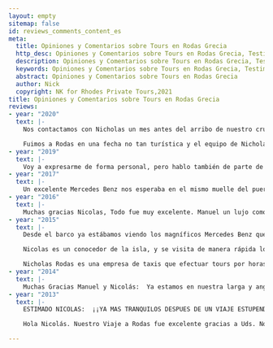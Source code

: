 ```yaml
---
layout: empty
sitemap: false
id: reviews_comments_content_es
meta:
  title: Opiniones y Comentarios sobre Tours en Rodas Grecia
  http_desc: Opiniones y Comentarios sobre Tours en Rodas Grecia, Testimonios sobre tours en Rodas
  description: Opiniones y Comentarios sobre Tours en Rodas Grecia, Testimonios sobre tours en Rodas, Rodas Isla en español
  keywords: Opiniones y Comentarios sobre Tours en Rodas Grecia, Testimonios sobre tours en Rodas, Rodas Isla en español
  abstract: Opiniones y Comentarios sobre Tours en Rodas Grecia
  author: Nick
  copyright: NK for Rhodes Private Tours,2021
title: Opiniones y Comentarios sobre Tours en Rodas Grecia
reviews:
- year: "2020"
  text: |-
    Nos contactamos con Nicholas un mes antes del arribo de nuestro crucero, muy rápido y amablemente respondió nuestras inquietudes. Cuando llegamos al puerto de Rodas teníamos una van Mercedes Benz en excelentes condiciones esperando con mi nombre para iniciar la excursión. Fue nuestra tercera visita a la isla, que es preciosa, esta vez conocimos Lindos que es imperdible, sus vistas, el pueblo. El valor agregado fue sin duda nuestro guía Alex. ¡¡No solo un gran conocedor de la historia, sino que narro todo de una manera súper entretenida desde los egipcios hasta la actualidad!! ¡¡¡Un genio Alex!!!    **Maribel F.  (15 - 2 - 2020) Argentina**

    Fuimos a Rodas en una fecha no tan turística y el equipo de Nicholas nos dio una atención de primera desde que le enviamos un correo para ayudarnos a planear nuestras visitas. Nos ayudaron a planear los sitios a visitar y consiguió un chofer/guía de nombre Manuel que nos llevó por la isla explícanos con mucha amabilidad los sitios turísticos y Lindos. Vale la pena agendar con ellos tu tour por Rodas.  **Chris J. (14 - 1 - 2020) México City, México**
- year: "2019"
  text: |-
    Voy a expresarme de forma personal, pero hablo también de parte de todos los del grupo. La visita el día de hoy a Rodas ha sido una de las visitas más memorables de este viaje. Rhodas, por sí misma, tiene un encanto particular. Alex hizo que ese encanto además de particular fuera dinámico, entrañable, exclusivo y sobre todo sensible. Su conocimiento, pasión por su tierra y sus orígenes son impresionantes. Manolis, encantador, su habilidad en el volante hizo que tuviéramos un paseo sin sobresaltos. Les decimos a los dos: ¡¡¡MUCHAS GRACIAS!!!<br>Cuenta con mis sinceras recomendaciones para quien sepa venga a Rodas. También pondré mi comentario en TripAdvisor.<br>Ha sido un placer haberte conocido.   **Mónica (18 - 11 - 2019) México City, México**
- year: "2017"
  text: |-
    Un excelente Mercedes Benz nos esperaba en el mismo muelle del puerto de Rodas La comunicación previa con Nicholas siempre fue muy fluida y sencilla, nos hicieron sentir muy bien, Al bajar del barco estaban Nicholas y Manuel quien fue nuestro excelente conductor, guía, fotógrafo, amigo conversador; nos entendimos muy bien entre español e inglés, excelente persona. Toda pregunta tuvo respuesta. Visitamos entre otros los Edificios Históricos y el Puerto Viejo, donde según la tradición, una vez estuvo el Coloso de Rodas: una de las siete maravillas del mundo antigua; aquí Manuel nos facilitó un “paraguas”, porque llovía.    Toda detención fue interesante, visitamos una tienda de trabajo de cerámica tradicional donde Manuel nos demostró el funcionamiento de la famosa e interesante copa de Pitágoras; obviamente compramos una y algo más.    Visitamos en el punto norte de la isla el encuentro del Mediterráneo y el mar Egeo.<br><br>Fuimos a Lindos a visitar la hermosa Acrópolis de Rodas, vista panorámica de la ciudad, el templo de Apolo, estadio griego y el antiguo teatro. Durante el trayecto nos indicó la Bahía de Anthony Quinn (del nombre del famoso actor de Hollywood, que posee una gran propiedad en esta área) Donde se filmó la película Los cañones de Navarone en la isla de Rodas.   Manuel nos lleva a lugares donde buses no pueden acceder. Nicholas muy profesional y preocupado se comunicó con nosotros durante el tour para preguntarnos como nos encontrábamos y que opinamos del tour.<br><br>Completamente satisfechos con el servicio entregado. Todo muy bien, cumple perfectamente las expectativas, lo recomendamos por sus profesionales, por sus vehículos y por el trato especialmente agradable. Vale la pena, lo realizaríamos nuevamente con esta excelente empresa. Recomiendo plenamente este servicio turístico. Éxitos, felicidades y gracias.   **Eduardo C (16 - 11 - 2017) Valparaíso, Chile**
- year: "2016"
  text: |-
    Muchas gracias Nicolas, Todo fue muy excelente. Manuel un lujo como guía y como persona! Recomendaremos a ustedes a nuestro a amigos que viajen Saludos **Bea y sus amigos (20 - 6 - 2016) Madrid, España**
- year: "2015"
  text: |-
    Desde el barco ya estábamos viendo los magníficos Mercedes Benz que esperaban a sus turistas para ese día. ¡La reserva con Nicholas fue sumamente sencilla, desde el principio te hacen sentir bien! Cuando bajamos del barco conocimos a Nicholas quien a su vez nos presentó a Manuel. Excelente guía, muy versado en su materia, muy educado, siempre dispuesto a responder a nuestras preguntas, ¡hasta fotógrafo para lograr nuestros recuerdos en pareja! ¡Almorzamos divinamente un excelente pescado en un lugar con una magnífica vista! ¡Todo estuvo muy bien y nos sentimos muy agradecidos! ¡Fue excelente visitar Rhodes con un guía en español!    **Ana M. (26 - 10 - 2015) Caracas, Venezuela**

    Nicolas es un conocedor de la isla, y se visita de manera rápida los sitios más importantes de Rodas, en un carro amplio y muy cómodo. Altamente recomendado   **David Y. (14 - 8 - 2015) Bogotá, Colombia**

    Nicholas Rodas es una empresa de taxis que efectuar tours por horas. Nosotros tuvimos un Mercedes perfectamente equipado, durante cinco horas, con un buen conductor muy profesional que nos fue comentando los diversos lugares que visitamos. Monasterio, templo de Apolo, Coloso de Rodas, estadio, valle de las mariposas y aun tuvimos casi una hora para visitar el casco antiguo antes de tomar el ferry a Fethiye. Empresa muy recomendable. **Ramon (17 - 8 - 2015) Palafrugell, España**
- year: "2014"
  text: |-
    Muchas Gracias Manuel y Nicolás:  Ya estamos en nuestra larga y angosta franja de tierra llamado Chile, prácticamente al final del mundo. Gracias por vuestro tour, por vuestra compañía y por mostrarnos lo vuestro.  Un real agrado conocerlos, estarán dentro de nuestros agradables recuerdo y siempre recomendaremos vuestra agencia.  Un abrazo, felicidades y éxitos. Atentamente, **Griselle y Jorge (12 - 9 - 2014) Chile**
- year: "2013"
  text: |-
    ESTIMADO NICOLAS:  ¡¡YA MAS TRANQUILOS DESPUES DE UN VIAJE ESTUPENDO!!  LES QUEREMOS DAR LAS GRACIAS POR UN TOUR TAN INFORMATIVO Y AGRADABLE EN EL POCO TIEMPO QUE ESTUVIMOS; MUY RECOMENDABLE TU AGENCIA, EL GUIA ESTUPENDO, Y BUENO….RODHAS Y LINDOS SON UN SUEÑO DE LUGAR AL QUE NOS QUEDAMOS CON MUCHISIMAS GANAS DE REGRESAR, ESPERO EL AÑO QUE ENTRA PODER LLEVAR A MIS HIJOS Y YA TE RECOMENDE CON MI HERMANA Y SU FAMILIA.<br>ESPERO PODER VOLVER A VERNOS EN UN FUTURO CERCANO GRACIAS!<br>SUS AMIGOS DE MEXICO **EDGAR C., ADRIANA P., ALEX T. Y CELIA D. (29 - 11 - 2013) México**

    Hola Nicolás. Nuestro Viaje a Rodas fue excelente gracias a Uds. No solo nos esperaron muy puntuales, sino que todo el tour que nos hicieron fue excelente. Tengan por seguro que si algún amigo va para allá se los recomendaremos con entusiasmo. Atentamente **Alfredo E. y Elena C. (19 - 9 - 2013) España**

---
```

